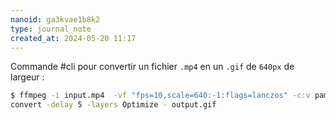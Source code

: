 ```yaml
---
nanoid: ga3kvae1b8k2
type: journal_note
created_at: 2024-05-20 11:17
---
```

Commande #cli pour convertir un fichier `.mp4` en un `.gif` de `640px` de largeur :

```sh
$ ffmpeg -i input.mp4  -vf "fps=10,scale=640:-1:flags=lanczos" -c:v pam -f image2pipe - | \
convert -delay 5 -layers Optimize - output.gif
```
